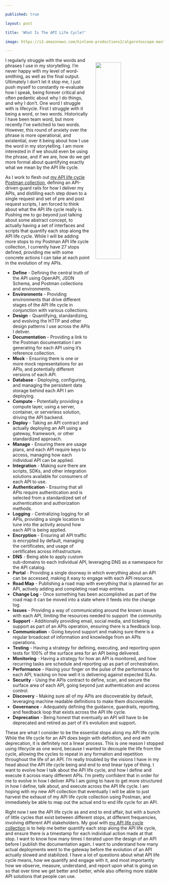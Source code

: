 ---
published: true
layout: post
title: 'What Is The API Life Cycle?'
image: https://s3.amazonaws.com/kinlane-productions2/algorotoscope-master/bf-skinner-hallway-mirrors-hotel.jpg
---
<p><img style="padding: 15px;" src="https://s3.amazonaws.com/kinlane-productions2/algorotoscope-master/bf-skinner-hallway-mirrors-hotel.jpg" alt="" width="40%" align="right" /></p>
<p class="p1">I regularly struggle with the words and phrases I use in my storytelling. I&rsquo;m never happy with my level of word-smithing, as well as the final output. Ultimately I don&rsquo;t let it stop me, I just push myself to constantly re-evaluate how I speak, being forever critical and often pedantic about why I do things, and why I don&rsquo;t. One word I struggle with is lifecycle. First I struggle with it being a word, or two words. Historically I have been team word, but more recently I&rsquo;ve switched to two words. However, this round of anxiety over the phrase is more operational, and existential, over it being about how I use the word in my storytelling. I am more interested in if we should even be using the phrase, and if we are, how do we get more formal about quantifying exactly what we mean by the API life cycle.</p>
<p class="p1">As I work to flesh out <a href="http://apievangelist.com/2020/01/02/a-postman-collection-for-managing-the-life-cycles-of-my-apis/">my API life cycle Postman collection</a>, defining an API-driven guard rails for how I deliver my APIs, and distilling each step down to a single request and set of pre and post request scripts, I am forced to think about what the API life cycle really is. Pushing me to go beyond just talking about some abstract concept, to actually having a set of interfaces and scripts that quantify each stop along the API life cycle. While I will be adding more stops to my Postman API life cycle collection, I currently have 27 stops defined, providing me with some concrete actions I can take at each point in the evolution of my APIs.</p>
<ul>
<li><strong>Define</strong> - Defining the central truth of the API using OpenAPI, JSON Schema, and Postman collections and environments.</li>
<li><strong>Environments</strong> - Providing environments that drive different stages of the API life cycle in conjunction with various collections.</li>
<li><strong>Design</strong> - Quantifying, standardizing, and evolving the HTTP and other design patterns I use across the APIs I deliver.</li>
<li><strong>Documentation</strong> - Providing a link to the Postman documentation I am generating for each API using it&rsquo;s reference collection.</li>
<li><strong>Mock</strong> - Ensuring there is one or more mock representations for an APIs, and potentially different versions of each API.</li>
<li><strong>Database</strong> - Deploying, configuring, and managing the persistent data storage behind each API I am deploying.</li>
<li><strong>Compute</strong> - Potentially providing a compute layer, using a server, container, or serverless solution, driving the API backend.</li>
<li><strong>Deploy</strong> - Taking an API contract and actually deploying an API using a gateway, framework, or other standardized approach.</li>
<li><strong>Manage</strong> - Ensuring there are usage plans, and each API require keys to access, managing how each individual API can be applied.</li>
<li><strong>Integration</strong> - Making sure there are scripts, SDKs, and other integration solutions available for consumers of each API to use.</li>
<li><strong>Authentication</strong> - Ensuring that all APIs require authentication and is selected from a standardized set of authentication and authorization methods.</li>
<li><strong>Logging</strong> - Centralizing logging for all APIs, providing a single location to tune into the activity around how each API is being applied.</li>
<li><strong>Encryption</strong> - Ensuring all API traffic is encrypted by default, managing the certificates, and usage of certificates across infrastructure.</li>
<li><strong>DNS</strong> - Being able to apply custom sub-domains to each individual API, leveraging DNS as a namespace for the API catalog.</li>
<li><strong>Portal</strong> - Providing a single doorway in which everything about an API can be accessed, making it easy to engage with each API resource.</li>
<li><strong>Road Map</strong> - Publishing a road map with everything that is planned for an API, actively adding and completing road map entries.</li>
<li><strong>Change Log</strong> - Once something has been accomplished as part of the road map it can be moved into a state where it feeds into the change log.</li>
<li><strong>Issues</strong> - Providing a way of communicating around the known issues with each API, limiting the resources needed to support<span>&nbsp; </span>the community.</li>
<li><strong>Support</strong> - Additionally providing email, social media, and ticketing support as part of an APIs operation, ensuring there is a feedback loop.</li>
<li><strong>Communication</strong> - Going beyond support and making sure there is a regular broadcast of information and knowledge from an APIs operations.</li>
<li><strong>Testing</strong> - Having a strategy for defining, executing, and reporting upon tests for 100% of the surface area for an API being delivered.</li>
<li><strong>Monitoring</strong> - Having a strategy for how an API is monitored, and how recurring tasks are schedule and reporting up as part of orchestration.</li>
<li><strong>Performance</strong> - Having your finger on the pulse of the performance for each API, tracking on how well it is delivering against expected SLAs.</li>
<li><strong>Security</strong> - Using the APIs contract to define, scan, and secure the surface area of each API, going beyond just authentication and access control.</li>
<li><strong>Discovery</strong> - Making sure all of my APIs are discoverable by default, leveraging machine readable definitions to make them discoverable.</li>
<li><strong>Governance</strong> - Adequately defining the guidance, guardrails, reporting, and feedback loop that exists across the API life cycle.</li>
<li><strong>Deprecation</strong> - Being honest that eventually an API will have to be deprecated and retired as part of it&rsquo;s evolution and support<strong>.</strong></li>
</ul>
<p class="p1">These are what I consider to be the essential stops along my API life cycle. While the life cycle for an API does begin with definition, and end with deprecation, it is definitely not a linear process. This is one reason I stopped using lifecycle as one word, because I wanted to decouple the life from the cycle, allowing the cycles to repeat in any formation and repetition throughout the life of an API. I&rsquo;m really troubled by the visions I have in my head about the API life cycle being and end to end linear type of thing. I want to evolve how I talk about the API life cycle, and how I define and execute it across many different APIs. I&rsquo;m pretty confident that in order for me to evolve in how I deliver APIs I am going to have to get more structured in how I define, talk about, and execute across the API life cycle. I am hoping with my new API collection that eventually I will be able to just harvest the exhaust of my API life cycle collection using Postman, and immediately be able to map out the actual end to end life cycle for an API.</p>
<p class="p1">Right now I see the API life cycle as and end to end affair, but with a bunch of little cycles that exist between different stops, at different frequencies, involving different API stakeholders. My goal with <a href="http://apievangelist.com/2020/01/02/a-postman-collection-for-managing-the-life-cycles-of-my-apis/">my API life cycle collection</a> is to help me better quantify each stop along the API life cycle, and ensure there is a timestamp for each individual action made at that stop. I want to know how many times I iterated upon the design of an API before I publish the documentation again. I want to understand how many actual deployments went to the gateway before the evolution of an API actually slowed and stabilized. I have a lot of questions about what API life cycle means, how we quantify and engage with it, and most importantly how we observe, measure, understand, and report upon what is going on so that over time we get better and better, while also offering more stable API solutions that people can use.</p>
